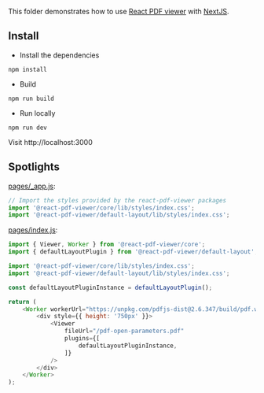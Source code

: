 This folder demonstrates how to use [React PDF viewer](https://react-pdf-viewer.dev) with [NextJS](https://nextjs.org/).

## Install

* Install the dependencies

~~~ console
npm install
~~~

* Build

~~~ console
npm run build
~~~

* Run locally

~~~ console
npm run dev
~~~

Visit http://localhost:3000

## Spotlights

[pages/_app.js](pages/_app.js):

~~~ javascript
// Import the styles provided by the react-pdf-viewer packages
import '@react-pdf-viewer/core/lib/styles/index.css';
import '@react-pdf-viewer/default-layout/lib/styles/index.css';
~~~

[pages/index.js](pages/index.js):

~~~ javascript
import { Viewer, Worker } from '@react-pdf-viewer/core';
import { defaultLayoutPlugin } from '@react-pdf-viewer/default-layout';

import '@react-pdf-viewer/core/lib/styles/index.css';
import '@react-pdf-viewer/default-layout/lib/styles/index.css';

const defaultLayoutPluginInstance = defaultLayoutPlugin();

return (
    <Worker workerUrl="https://unpkg.com/pdfjs-dist@2.6.347/build/pdf.worker.js">
        <div style={{ height: '750px' }}>
            <Viewer
                fileUrl="/pdf-open-parameters.pdf"
                plugins={[
                    defaultLayoutPluginInstance,
                ]}
            />
        </div>
    </Worker>
);
~~~

